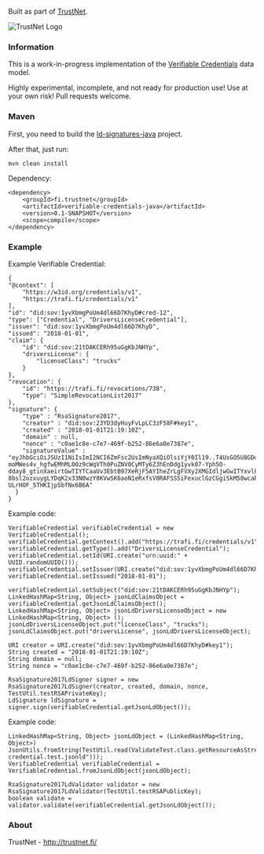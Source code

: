 Built as part of [TrustNet](http://trustnet.fi/).

![TrustNet Logo](https://github.com/TrustNetFI/verifiable-credentials-java/blob/master/trustnet-logo.png?raw=true)

### Information

This is a work-in-progress implementation of the [Verifiable Credentials](https://w3c.github.io/vc-data-model/) data model.

Highly experimental, incomplete, and not ready for production use! Use at your own risk! Pull requests welcome.

### Maven

First, you need to build the [ld-signatures-java](https://github.com/WebOfTrustInfo/ld-signatures-java) project.

After that, just run:

	mvn clean install

Dependency:

	<dependency>
		<groupId>fi.trustnet</groupId>
		<artifactId>verifiable-credentials-java</artifactId>
		<version>0.1-SNAPSHOT</version>
		<scope>compile</scope>
	</dependency>

### Example

Example Verifiable Credential:

	{
	"@context": [
		"https://w3id.org/credentials/v1",
		"https://trafi.fi/credentials/v1"
	],
	"id": "did:sov:1yvXbmgPoUm4dl66D7KhyD#cred-12",
	"type": ["Credential", "DriversLicenseCredential"],
	"issuer": "did:sov:1yvXbmgPoUm4dl66D7KhyD",
	"issued": "2018-01-01",
	"claim": {
		"id": "did:sov:21tDAKCERh95uGgKbJNHYp",
		"driversLicense": {
			"licenseClass": "trucks"
		}
	},
	"revocation": {
		"id": "https://trafi.fi/revocations/738",
		"type": "SimpleRevocationList2017"
	},
	"signature": {
		"type" : "RsaSignature2017",
		"creator" : "did:sov:23YD3dyHuyFvLpLC3zF58F#key1",
		"created" : "2018-01-01T21:19:10Z",
		"domain" : null,
		"nonce" : "c0ae1c8e-c7e7-469f-b252-86e6a0e7387e",
		"signatureValue" : "eyJhbGciOiJSUzI1NiIsImI2NCI6ZmFsc2UsImNyaXQiOlsiYjY0Il19..T4UsGO5U8GDdVXb9ZvPkKU8ZExpCjqfJ3jd6q7N25heV2TLJq7HQ3clUsWy73gnQdP7l-moMWes4v_hgfwEMhML0Oz9cWqVTh0PuZNV0CyMTy6Z3hEnDdg1yvk07-Yph5O-dday8_gtinXaeirtGwTIYTCaaUv3EbtB97XeRjF5AYIheZrLgFVXy2XMGIdljwGwITYxvlFYpKUDawGduZoJ2a1RCbNySEHiUCn7-8bsl2ozxuygLYDqK2x33N0wzY8KVwSK6aoN1eRxfsV0RAFSSSiFexuclGzCGgiSkM58wcabUPPsbsXfo0aNMUK-ULrHOF_5THKIjpSbfNx6B6A"
	  }
	}

Example code:

	VerifiableCredential verifiableCredential = new VerifiableCredential();
	verifiableCredential.getContext().add("https://trafi.fi/credentials/v1");
	verifiableCredential.getType().add("DriversLicenseCredential");
	verifiableCredential.setId(URI.create("urn:uuid:" + UUID.randomUUID()));
	verifiableCredential.setIssuer(URI.create("did:sov:1yvXbmgPoUm4dl66D7KhyD"));
	verifiableCredential.setIssued("2018-01-01");
	
	verifiableCredential.setSubject("did:sov:21tDAKCERh95uGgKbJNHYp");
	LinkedHashMap<String, Object> jsonLdClaimsObject = verifiableCredential.getJsonLdClaimsObject();
	LinkedHashMap<String, Object> jsonLdDriversLicenseObject = new LinkedHashMap<String, Object> ();
	jsonLdDriversLicenseObject.put("licenseClass", "trucks");
	jsonLdClaimsObject.put("driversLicense", jsonLdDriversLicenseObject);
	
	URI creator = URI.create("did:sov:1yvXbmgPoUm4dl66D7KhyD#key1");
	String created = "2018-01-01T21:19:10Z";
	String domain = null;
	String nonce = "c0ae1c8e-c7e7-469f-b252-86e6a0e7387e";
	
	RsaSignature2017LdSigner signer = new RsaSignature2017LdSigner(creator, created, domain, nonce, TestUtil.testRSAPrivateKey);
	LdSignature ldSignature = signer.sign(verifiableCredential.getJsonLdObject());

Example code:

	LinkedHashMap<String, Object> jsonLdObject = (LinkedHashMap<String, Object>) JsonUtils.fromString(TestUtil.read(ValidateTest.class.getResourceAsStream("verifiable-credential.test.jsonld")));
	VerifiableCredential verifiableCredential = VerifiableCredential.fromJsonLdObject(jsonLdObject);
	
	RsaSignature2017LdValidator validator = new RsaSignature2017LdValidator(TestUtil.testRSAPublicKey);
	boolean validate = validator.validate(verifiableCredential.getJsonLdObject());

### About

TrustNet - http://trustnet.fi/
